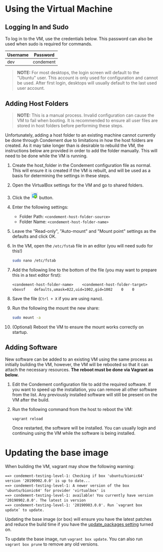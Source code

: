 # Using the Virtual Machine

## Logging In and Sudo

To log in to the VM, use the credentials below. This password can also be used when sudo is required for commands.

| Username | Password  |
| -------- | --------- |
| dev      | condement |

> **NOTE:** For most desktops, the login screen will default to the "Ubuntu" user. This account is only used for
> configuration and cannot be used. After first login, desktops will usually default to the last used user account.

## Adding Host Folders

> **NOTE:** This is a manual process. Invalid configuration can cause the VM to fail when booting. It is recommended to
> ensure all user files are stored in host folders before performing these steps.

Unfortunately, adding a host folder to an existing machine cannot currently be done through Condement due to limitations
in how the host folders are created. As it may take longer than is desirable to rebuild the VM, the instructions below
are provided in order to add the folder manually. This will need to be done while the VM is running.

1. Create the host_folder in the Condement configuration file as normal. This will ensure it is created if the VM is
rebuilt, and will be used as a basis for determining the settings in these steps.
2. Open the VirtualBox settings for the VM and go to shared folders.
3. Click the ![Add Share](images/virtualbox-add-share.png) button.
4. Enter the following settings:
    * Folder Path: `<condement-host-folder-source>`
    * Folder Name: `<condement-host-folder-name>`
5. Leave the "Read-only", "Auto-mount" and "Mount point" settings as the defaults and click OK.
6. In the VM, open the `/etc/fstab` file in an editor (you will need sudo for this!)

    ```bash
    sudo nano /etc/fstab
    ```

7. Add the following line to the bottom of the file (you may want to prepare this in a text editor first):

    ```text
    <condement-host-folder-name>    <condement-host-folder-target>    vboxsf    defaults,umask=022,uid=1002,gid=1002    0    0
    ```

8. Save the file (`Ctrl + X` if you are using nano).
9. Run the following the mount the new share:

    ```bash
    sudo mount -a
    ```

10. (Optional) Reboot the VM to ensure the mount works correctly on startup.

## Adding Software

New software can be added to an existing VM using the same process as initially building the VM, however, the VM will be
rebooted so that it can attach the necessary resources. **The reboot must be done via Vagrant as below.**

1. Edit the Condement configuration file to add the required software. If you want to speed up the installation, you can
remove all other software from the list. Any previously installed software will still be present on the VM after the
build.
2. Run the following command from the host to reboot the VM:

    ```text
    vagrant reload
    ```

   Once restarted, the software will be installed. You can usually login and continuing using the VM while the software
   is being installed.

# Updating the base image

When building the VM, vagrant may show the following warning:

```stdout
==> condement-testing-level-1: Checking if box 'ubuntu/bionic64' version '20190902.0.0' is up to date...
==> condement-testing-level-1: A newer version of the box 'ubuntu/bionic64' for provider 'virtualbox' is
==> condement-testing-level-1: available! You currently have version '20190902.0.0'. The latest is version
==> condement-testing-level-1: '20190903.0.0'. Run `vagrant box update` to update.
```

Updating the base image (or box) will ensure you have the latest patches and reduce the build time if you have the
[update_packages setting](./configuration/os#update_packages) turned on.

To update the base image, run `vagrant box update`. You can also run `vagrant box prune` to remove any old versions.
